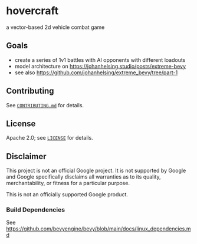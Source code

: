# hovercraft
a vector-based 2d vehicle combat game

## Goals
- create a series of 1v1 battles with AI opponents with different loadouts
- model architecture on https://johanhelsing.studio/posts/extreme-bevy
- see also https://github.com/johanhelsing/extreme_bevy/tree/part-1

## Contributing

See [`CONTRIBUTING.md`](CONTRIBUTING.md) for details.

## License

Apache 2.0; see [`LICENSE`](LICENSE) for details.

## Disclaimer

This project is not an official Google project. It is not supported by
Google and Google specifically disclaims all warranties as to its quality,
merchantability, or fitness for a particular purpose.

This is not an officially supported Google product.

### Build Dependencies
See https://github.com/bevyengine/bevy/blob/main/docs/linux_dependencies.md
